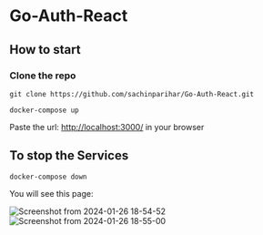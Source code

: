 # Go-Auth-React

## How to start

### Clone the repo

```
git clone https://github.com/sachinparihar/Go-Auth-React.git
```
```
docker-compose up
```

Paste the url: <http://localhost:3000/> in your browser

## To stop the Services

```
docker-compose down
```

You will see this page:

![Screenshot from 2024-01-26 18-54-52](https://github.com/sachinparihar/Go-Auth-React/assets/94243074/82e9a2c3-09ad-4d14-badc-55532ca97317)
![Screenshot from 2024-01-26 18-55-00](https://github.com/sachinparihar/Go-Auth-React/assets/94243074/5b03a9d1-116b-4010-85df-2350b0d50dbf)


